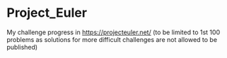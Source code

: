 # Project_Euler
My challenge progress in https://projecteuler.net/ (to be limited to 1st 100 problems as solutions for more difficult challenges are not allowed to be published)
